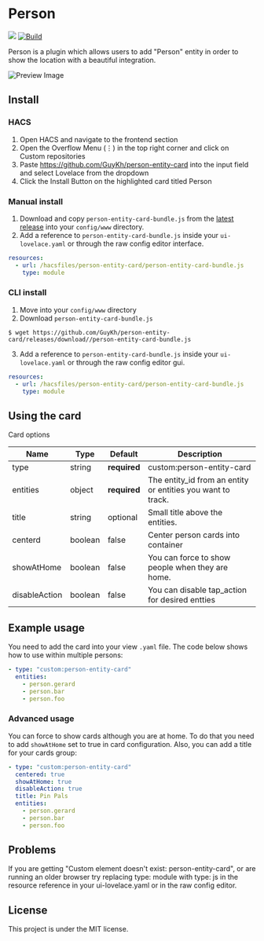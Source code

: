 # Person

[![](https://img.shields.io/github/v/release/GuyKh/person-entity-card.svg?style=flat-square)](https://github.com/GuyKh/person-entity-card/releases/latest)
[![Build](https://github.com/GuyKh/person-entity-card/actions/workflows/build.yaml/badge.svg?branch=main)](https://github.com/GuyKh/person-entity-card/actions/workflows/build.yaml)

Person is a plugin which allows users to add "Person" entity in order to show the location with a beautiful integration.

![Preview Image](https://user-images.githubusercontent.com/2340397/138221325-5b1c4b68-8554-4313-9fc4-a73fd2dbcf6c.jpg)

## Install

 ### HACS


1. Open HACS and navigate to the frontend section
2. Open the Overflow Menu (⋮) in the top right corner and click on Custom repositories
3. Paste https://github.com/GuyKh/person-entity-card into the input field and select Lovelace from the dropdown
4. Click the Install Button on the highlighted card titled Person


### Manual install
1. Download and copy `person-entity-card-bundle.js` from the [latest release](https://github.com/GuyKh/person-entity-card/releases/latest) into your `config/www` directory.
2. Add a reference to `person-entity-card-bundle.js` inside your `ui-lovelace.yaml` or through the raw config editor interface.
  ```yaml
  resources:
    - url: /hacsfiles/person-entity-card/person-entity-card-bundle.js
      type: module
  ```

### CLI install
1. Move into your `config/www` directory
2. Download `person-entity-card-bundle.js`
  ```console
  $ wget https://github.com/GuyKh/person-entity-card/releases/download//person-entity-card-bundle.js
  ```
3. Add a reference to `person-entity-card-bundle.js` inside your `ui-lovelace.yaml` or through the raw config editor gui.
  ```yaml
  resources:
    - url: /hacsfiles/person-entity-card/person-entity-card-bundle.js
      type: module
  ```

## Using the card

Card options

| Name | Type | Default | Description |
|------|------|---------|-------------|
| type | string | **required** | custom:person-entity-card
| entities | object | **required** | The entity_id from an entity or entities you want to track. |
| title | string | optional | Small title above the entities. |
| centerd | boolean | false | Center person cards into container |
| showAtHome | boolean | false | You can force to show people when they are home. |
| disableAction | boolean | false | You can disable tap_action for desired entties |

## Example usage

You need to add the card into your view `.yaml` file. The code below shows how to use within multiple persons:

```yaml
- type: "custom:person-entity-card"
  entities:
    - person.gerard
    - person.bar
    - person.foo
```

### Advanced usage

You can force to show cards although you are at home. To do that you need to add `showAtHome` set to true in card configuration. Also, you can add a title for your cards group:

```yaml
- type: "custom:person-entity-card"
  centered: true
  showAtHome: true
  disableAction: true
  title: Pin Pals
  entities:
    - person.gerard
    - person.bar
    - person.foo
```

## Problems

If you are getting "Custom element doesn't exist: person-entity-card", or are running an older browser try replacing type: module with type: js in the resource reference in your ui-lovelace.yaml or in the raw config editor.

## License

This project is under the MIT license.
